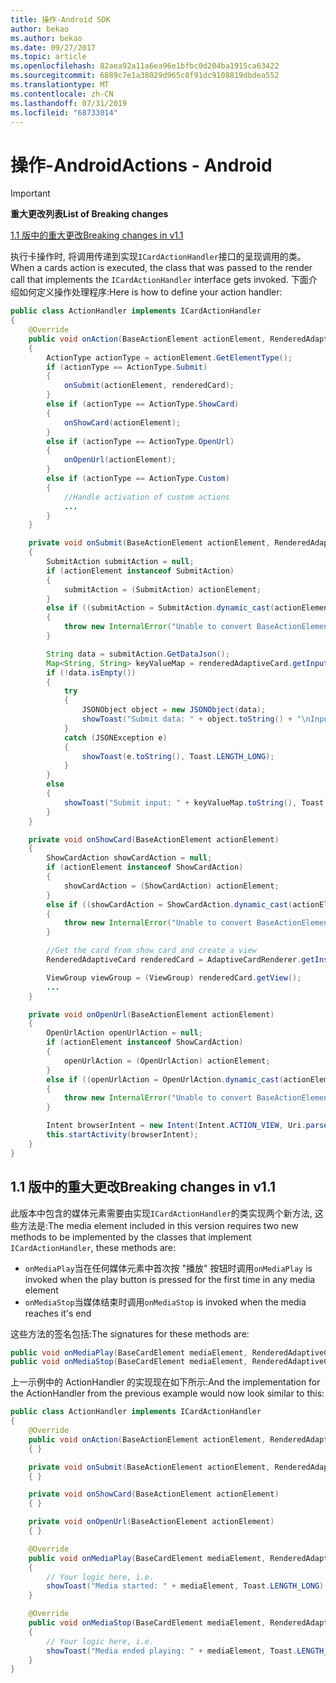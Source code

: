 ```yaml
---
title: 操作-Android SDK
author: bekao
ms.author: bekao
ms.date: 09/27/2017
ms.topic: article
ms.openlocfilehash: 82aea92a11a6ea96e1bfbc0d204ba1915ca63422
ms.sourcegitcommit: 6889c7e1a38029d965c8f91dc9108819dbdea552
ms.translationtype: MT
ms.contentlocale: zh-CN
ms.lasthandoff: 07/31/2019
ms.locfileid: "68733014"
---
```

# <a name="actions---android"></a><span data-ttu-id="18282-102">操作-Android</span><span class="sxs-lookup"><span data-stu-id="18282-102">Actions - Android</span></span>

> [!IMPORTANT]
> <span data-ttu-id="18282-103">**重大更改列表**</span><span class="sxs-lookup"><span data-stu-id="18282-103">**List of Breaking changes**</span></span>
> 
> [<span data-ttu-id="18282-104">1.1 版中的重大更改</span><span class="sxs-lookup"><span data-stu-id="18282-104">Breaking changes in v1.1</span></span>](#breaking-changes-in-v11)
> 

<span data-ttu-id="18282-105">执行卡操作时, 将调用传递到实现```ICardActionHandler```接口的呈现调用的类。</span><span class="sxs-lookup"><span data-stu-id="18282-105">When a cards action is executed, the class that was passed to the render call that implements the ```ICardActionHandler``` interface gets invoked.</span></span> <span data-ttu-id="18282-106">下面介绍如何定义操作处理程序:</span><span class="sxs-lookup"><span data-stu-id="18282-106">Here is how to define your action handler:</span></span>

```java
public class ActionHandler implements ICardActionHandler
{
    @Override
    public void onAction(BaseActionElement actionElement, RenderedAdaptiveCard renderedCard)
    {
        ActionType actionType = actionElement.GetElementType();
        if (actionType == ActionType.Submit)
        {
            onSubmit(actionElement, renderedCard);
        }
        else if (actionType == ActionType.ShowCard)
        {
            onShowCard(actionElement);
        }
        else if (actionType == ActionType.OpenUrl)
        {
            onOpenUrl(actionElement);
        }
        else if (actionType == ActionType.Custom)
        {
            //Handle activation of custom actions
            ...
        }
    }

    private void onSubmit(BaseActionElement actionElement, RenderedAdaptiveCard renderedAdaptiveCard)
    {
        SubmitAction submitAction = null;
        if (actionElement instanceof SubmitAction)
        {
            submitAction = (SubmitAction) actionElement;
        }
        else if ((submitAction = SubmitAction.dynamic_cast(actionElement)) == null)
        {
            throw new InternalError("Unable to convert BaseActionElement to ShowCardAction object model.");
        }

        String data = submitAction.GetDataJson();
        Map<String, String> keyValueMap = renderedAdaptiveCard.getInputs();
        if (!data.isEmpty())
        {
            try
            {
                JSONObject object = new JSONObject(data);
                showToast("Submit data: " + object.toString() + "\nInput: " + keyValueMap.toString(), Toast.LENGTH_LONG);
            }
            catch (JSONException e)
            {
                showToast(e.toString(), Toast.LENGTH_LONG);
            }
        }
        else
        {
            showToast("Submit input: " + keyValueMap.toString(), Toast.LENGTH_LONG);
        }
    }

    private void onShowCard(BaseActionElement actionElement)
    {
        ShowCardAction showCardAction = null;
        if (actionElement instanceof ShowCardAction)
        {
            showCardAction = (ShowCardAction) actionElement;
        }
        else if ((showCardAction = ShowCardAction.dynamic_cast(actionElement)) == null)
        {
            throw new InternalError("Unable to convert BaseActionElement to ShowCardAction object model.");
        }

        //Get the card from show card and create a view
        RenderedAdaptiveCard renderedCard = AdaptiveCardRenderer.getInstance().render(context, fragmentManager, showCardAction.GetCard(), cardActionHandler, hostConfig);

        ViewGroup viewGroup = (ViewGroup) renderedCard.getView();
        ...
    }

    private void onOpenUrl(BaseActionElement actionElement)
    {
        OpenUrlAction openUrlAction = null;
        if (actionElement instanceof ShowCardAction)
        {
            openUrlAction = (OpenUrlAction) actionElement;
        }
        else if ((openUrlAction = OpenUrlAction.dynamic_cast(actionElement)) == null)
        {
            throw new InternalError("Unable to convert BaseActionElement to ShowCardAction object model.");
        }

        Intent browserIntent = new Intent(Intent.ACTION_VIEW, Uri.parse(openUrlAction.GetUrl()));
        this.startActivity(browserIntent);
    }
}
```

## <a name="breaking-changes-in-v11"></a><span data-ttu-id="18282-107">1.1 版中的重大更改</span><span class="sxs-lookup"><span data-stu-id="18282-107">Breaking changes in v1.1</span></span>

<span data-ttu-id="18282-108">此版本中包含的媒体元素需要由实现```ICardActionHandler```的类实现两个新方法, 这些方法是:</span><span class="sxs-lookup"><span data-stu-id="18282-108">The media element included in this version requires two new methods to be implemented by the classes that implement ```ICardActionHandler```, these methods are:</span></span>

* <span data-ttu-id="18282-109">```onMediaPlay```当在任何媒体元素中首次按 "播放" 按钮时调用</span><span class="sxs-lookup"><span data-stu-id="18282-109">```onMediaPlay``` is invoked when the play button is pressed for the first time in any media element</span></span>
* <span data-ttu-id="18282-110">```onMediaStop```当媒体结束时调用</span><span class="sxs-lookup"><span data-stu-id="18282-110">```onMediaStop``` is invoked when the media reaches it's end</span></span>

<span data-ttu-id="18282-111">这些方法的签名包括:</span><span class="sxs-lookup"><span data-stu-id="18282-111">The signatures for these methods are:</span></span>

```java
public void onMediaPlay(BaseCardElement mediaElement, RenderedAdaptiveCard renderedAdaptiveCard)
public void onMediaStop(BaseCardElement mediaElement, RenderedAdaptiveCard renderedAdaptiveCard)
```

<span data-ttu-id="18282-112">上一示例中的 ActionHandler 的实现现在如下所示:</span><span class="sxs-lookup"><span data-stu-id="18282-112">And the implementation for the ActionHandler from the previous example would now look similar to this:</span></span>

```java
public class ActionHandler implements ICardActionHandler
{
    @Override
    public void onAction(BaseActionElement actionElement, RenderedAdaptiveCard renderedCard)
    { }

    private void onSubmit(BaseActionElement actionElement, RenderedAdaptiveCard renderedAdaptiveCard) 
    { }

    private void onShowCard(BaseActionElement actionElement)
    { }

    private void onOpenUrl(BaseActionElement actionElement)
    { }

    @Override
    public void onMediaPlay(BaseCardElement mediaElement, RenderedAdaptiveCard renderedAdaptiveCard)
    {
        // Your logic here, i.e.
        showToast("Media started: " + mediaElement, Toast.LENGTH_LONG);
    }

    @Override
    public void onMediaStop(BaseCardElement mediaElement, RenderedAdaptiveCard renderedAdaptiveCard)
    {
        // Your logic here, i.e.
        showToast("Media ended playing: " + mediaElement, Toast.LENGTH_LONG);
    }
}
```
